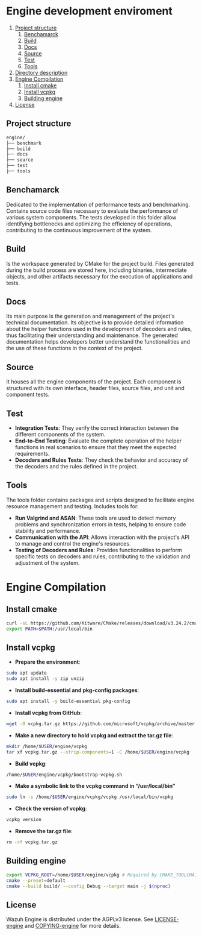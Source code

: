 # Engine development enviroment

1. [Project structure](#structure)
    1. [Benchamarck](#benchamarck)
    1. [Build](#build)
    1. [Docs](#docs)
    1. [Source](#source)
    1. [Test](#test)
    1. [Tools](#tools)
1. [Directory description](#directory-description)
1. [Engine Compilation](#engine-compilation)
    1. [Install cmake](#install-cmake)
    1. [Install vcpkg](#install-vcpkg)
    1. [Building engine](#building-engine)
1. [License](#license)

<a name="structure"></a>
## Project structure
```bash
engine/
├── benchmark
├── build
├── docs
├── source
├── test
├── tools
```

## Benchamarck

Dedicated to the implementation of performance tests and benchmarking. Contains source code files necessary to evaluate the performance of various system components. The tests developed in this folder allow identifying bottlenecks and optimizing the efficiency of operations, contributing to the continuous improvement of the system.

## Build

Is the workspace generated by CMake for the project build. Files generated during the build process are stored here, including binaries, intermediate objects, and other artifacts necessary for the execution of applications and tests.

## Docs

Its main purpose is the generation and management of the project's technical documentation. Its objective is to provide detailed information about the helper functions used in the development of decoders and rules, thus facilitating their understanding and maintenance. The generated documentation helps developers better understand the functionalities and the use of these functions in the context of the project.

## Source

It houses all the engine components of the project. Each component is structured with its own interface, header files, source files, and unit and component tests.

## Test

- **Integration Tests**: They verify the correct interaction between the different components of the system.
- **End-to-End Testing**: Evaluate the complete operation of the helper functions in real scenarios to ensure that they meet the expected requirements.
- **Decoders and Rules Tests**: They check the behavior and accuracy of the decoders and the rules defined in the project.

## Tools

The tools folder contains packages and scripts designed to facilitate engine resource management and testing. Includes tools for:

- **Run Valgrind and ASAN**: These tools are used to detect memory problems and synchronization errors in tests, helping to ensure code stability and performance.
- **Communication with the API**: Allows interaction with the project's API to manage and control the engine's resources.
- **Testing of Decoders and Rules**: Provides functionalities to perform specific tests on decoders and rules, contributing to the validation and adjustment of the system.

# Engine Compilation

## Install cmake
```bash
curl -sL https://github.com/Kitware/CMake/releases/download/v3.24.2/cmake-3.24.2-linux-x86_64.tar.gz | tar -xz -C /usr/local --strip-components=1
export PATH=$PATH:/usr/local/bin
```
## Install vcpkg
- **Prepare the environment**:
```bash
sudo apt update
sudo apt install -y zip unzip
```
- **Install build-essential and pkg-config packages**:
```bash
sudo apt install -y build-essential pkg-config
```
- **Install vcpkg from GitHub**:
```bash
wget -O vcpkg.tar.gz https://github.com/microsoft/vcpkg/archive/master.tar.gz
```
- **Make a new directory to hold vcpkg and extract the tar.gz file**:
```bash
mkdir /home/$USER/engine/vcpkg
tar xf vcpkg.tar.gz --strip-components=1 -C /home/$USER/engine/vcpkg
```
- **Build vcpkg**:
```bash
/home/$USER/engine/vcpkg/bootstrap-vcpkg.sh
```
- **Make a symbolic link to the vcpkg command in “/usr/local/bin”**
```bash
sudo ln -s /home/$USER/engine/vcpkg/vcpkg /usr/local/bin/vcpkg
```
- **Check the version of vcpkg**:
```bash
vcpkg version
```
- **Remove the tar.gz file**:
```bash
rm -rf vcpkg.tar.gz
```

## Building engine
```bash
export VCPKG_ROOT=/home/$USER/engine/vcpkg # Required by CMAKE_TOOLCHAIN_FILE
cmake --preset=default
cmake --build build/ --config Debug --target main -j $(nproc)
```


<a name="license"></a>
## License
Wazuh Engine is distributed under the AGPLv3 license. See [LICENSE-engine](LICENSE-engine) and [COPYING-engine](COPYING-engine) for more details.

